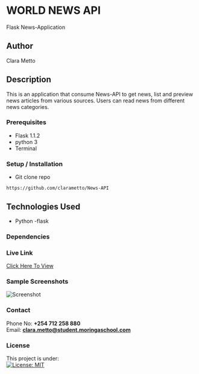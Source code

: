 # WORLD NEWS API
Flask News-Application

## Author
Clara Metto


## Description

This is an application that consume News-API to get news, list and preview news articles from various sources. Users can read news from different news categories.



### Prerequisites
- Flask 1.1.2
- python 3
- Terminal

### Setup / Installation
* Git clone repo
```
https://github.com/clarametto/News-API
```


## Technologies Used
- Python
-flask


### Dependencies



### Live Link
[Click Here To View](https://clara-news-app.herokuapp.com/)


### Sample Screenshots
![Screenshot](https://imgbox.com/mMjRIACL)


### Contact
Phone No: **+254 712 258 880**  
Email: **[clara.metto@student.moringaschool.com](mailto:clara.metto@student.moringaschool.com)**


### License
This project is under:  
[![License: MIT](https://img.shields.io/badge/License-MIT-yellow.svg)](/LICENSE)
